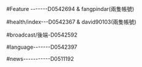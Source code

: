 #Feature -------D0542694 & fangpindar(兩隻帳號)

#health/index---D0542367 & david90103(兩隻帳號)

#broadcast/後端-D0542592

#language-------D0542397

#news-----------D0511192

